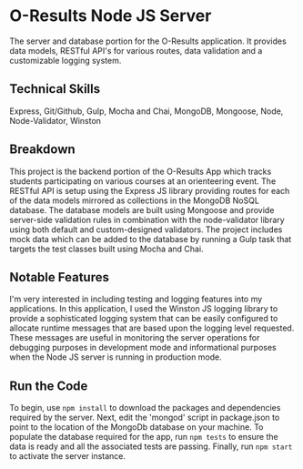 # O-Results Node JS Server

The server and database portion for the O-Results application. It provides data models, RESTful API's for various routes, data validation and a customizable logging system.

## Technical Skills

Express, Git/Github, Gulp, Mocha and Chai, MongoDB, Mongoose, Node, Node-Validator, Winston

## Breakdown

This project is the backend portion of the O-Results App which tracks students participating on various courses at an orienteering event. The RESTful API is setup using the Express JS library providing routes for each of the data models mirrored as collections in the MongoDB NoSQL database. The database models are built using Mongoose and provide server-side validation rules in combination with the node-validator library using both default and custom-designed validators. The project includes mock data which can be added to the database by running a Gulp task that targets the test classes built using Mocha and Chai.

## Notable Features

I'm very interested in including testing and logging features into my applications. In this application, I used the Winston JS logging library to provide a sophisticated logging system that can be easily configured to allocate runtime messages that are based upon the logging level requested. These messages are useful in monitoring the server operations for debugging purposes in development mode and informational purposes when the Node JS server is running in production mode.

## Run the Code

To begin, use `npm install` to download the packages and dependencies required by the server. Next, edit the 'mongod' script in  package.json to point to the location of the MongoDb database on your machine. To populate the database required for the app, run `npm tests` to ensure the data is ready and all the associated tests are passing. Finally, run `npm start` to activate the server instance.
